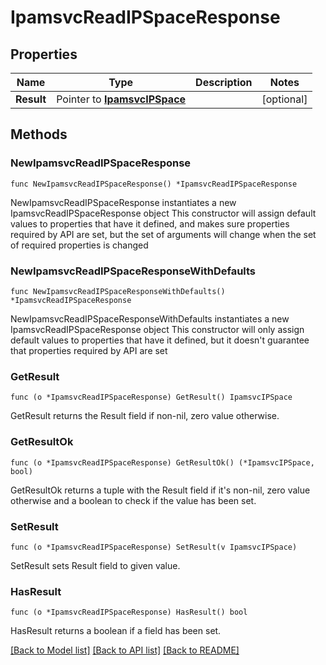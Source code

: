 # IpamsvcReadIPSpaceResponse

## Properties

Name | Type | Description | Notes
------------ | ------------- | ------------- | -------------
**Result** | Pointer to [**IpamsvcIPSpace**](IpamsvcIPSpace.md) |  | [optional] 

## Methods

### NewIpamsvcReadIPSpaceResponse

`func NewIpamsvcReadIPSpaceResponse() *IpamsvcReadIPSpaceResponse`

NewIpamsvcReadIPSpaceResponse instantiates a new IpamsvcReadIPSpaceResponse object
This constructor will assign default values to properties that have it defined,
and makes sure properties required by API are set, but the set of arguments
will change when the set of required properties is changed

### NewIpamsvcReadIPSpaceResponseWithDefaults

`func NewIpamsvcReadIPSpaceResponseWithDefaults() *IpamsvcReadIPSpaceResponse`

NewIpamsvcReadIPSpaceResponseWithDefaults instantiates a new IpamsvcReadIPSpaceResponse object
This constructor will only assign default values to properties that have it defined,
but it doesn't guarantee that properties required by API are set

### GetResult

`func (o *IpamsvcReadIPSpaceResponse) GetResult() IpamsvcIPSpace`

GetResult returns the Result field if non-nil, zero value otherwise.

### GetResultOk

`func (o *IpamsvcReadIPSpaceResponse) GetResultOk() (*IpamsvcIPSpace, bool)`

GetResultOk returns a tuple with the Result field if it's non-nil, zero value otherwise
and a boolean to check if the value has been set.

### SetResult

`func (o *IpamsvcReadIPSpaceResponse) SetResult(v IpamsvcIPSpace)`

SetResult sets Result field to given value.

### HasResult

`func (o *IpamsvcReadIPSpaceResponse) HasResult() bool`

HasResult returns a boolean if a field has been set.


[[Back to Model list]](../README.md#documentation-for-models) [[Back to API list]](../README.md#documentation-for-api-endpoints) [[Back to README]](../README.md)


